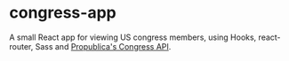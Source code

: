 # congress-app
A small React app for viewing US congress members, using Hooks, react-router, Sass and [Propublica's Congress API](https://www.propublica.org/datastore/api/propublica-congress-api).
